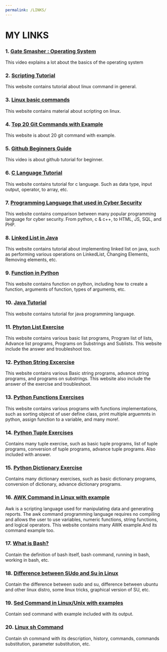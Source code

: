 ```yaml
---
permalink: /LINKS/
---
```


# MY LINKS

### 1. [Gate Smasher : Operating System](https://www.youtube.com/watch?v=bkSWJJZNgf8&list=PLxCzCOWd7aiGz9donHRrE9I3Mwn6XdP8p "Open Link")
This video explains a lot about the basics of the operating system

### 2. [Scripting Tutorial](https://linuxcommand.org/lc3_wss0010.php "Open Link")
This website contains tutorial about linux command in general.

### 3. [Linux basic commands](https://www.hostinger.com/tutorials/linux-commands "Open Link")
This website contains material about scripting on linux.

### 4. [Top 20 Git Commands with Example](https://www.edureka.co/blog/git-commands-with-example/ "Open Link")
This website is about 20 git command with example.

### 5. [Github Beginners Guide](https://www.youtube.com/watch?v=iv8rSLsi1xo "Open Video")
This video is about github tutorial for beginner.

### 6. [C Language Tutorial](https://www.programiz.com/c-programming "Open Link")
This website contains tutorial for c language. Such as data type, input output, operator, to array, etc.

### 7. [Programming Language that used in Cyber Security](https://www.codecademy.com/resources/blog/what-programming-languages-are-used-in-cybersecurity/ "Open Link")
This website contains comparison between many popular programming language for cyber security. From python, c & c++, to HTML, JS, SQL, and PHP.

### 8. [Linked List in Java](https://www.geeksforgeeks.org/linked-list-in-java "Open Link")
This website contains tutorial about implementing linked list on java, such as performing various operations on LinkedList, Changing Elements, Removing elements, etc.

### 9. [Function in Python](https://www.geeksforgeeks.org/python-functions/ "Open Link")
This website contains function on python, including how to create a function, arguments of function, types of arguments, etc.

### 10. [Java Tutorial](https://www.geeksforgeeks.org/java-tutorial/ "Open Link")
This website contains tutorial for java programming language. 

### 11. [Phyton List Exercise](https://www.geeksforgeeks.org/python-list-exercise/ "Open Link")
This website contains various basic list programs, Program list of lists, Advance list programs, Programs on Substrings and Sublists. This website include the answer and troubleshoot too.

### 12. [Python String Excercise](https://www.geeksforgeeks.org/python-string-exercise/ "Open Links")
This website contains various Basic string programs, advance string programs, and programs on substrings. This website also include the answer of the exercise and troubleshoot.

### 13. [Python Functions Exercises](https://www.geeksforgeeks.org/tag/python-function-programs/ "Open Links")
This website contains various programs with functions implementations, such as sorting objecst of user define class, print multiple arguemnts in python, assign function to a variable, and many more!. 

### 14. [Python Tuple Exercises](https://www.geeksforgeeks.org/python-tuple-exercise/ "Open Link")
 Contains many tuple exercise, such as basic tuple programs, list of tuple programs, conversion of tuple programs, advance tuple programs. Also included with answer.
 
### 15. [Python Dictionary Exercise](https://www.geeksforgeeks.org/python-dictionary-exercise/ "Open Link")
Contains many dictionary exercises, such as basic dictionary programs, conversion of dictionary, advance dictionary programs.

### 16. [AWK Command in Linux with example](https://www.geeksforgeeks.org/awk-command-unixlinux-examples/ "Open Link")
Awk is a scripting language used for manipulating data and generating reports. The awk command programming language requires no compiling and allows the user to use variables, numeric functions, string functions, and logical operators. This website contains many AWK example.And its command example too.

### 17. [What is Bash?](https://opensource.com/resources/what-bash "Open Link")
Contain the definition of bash itself, bash command, running in bash, working in bash, etc.

### 18. [Difference between SUdo and Su in Linux](https://www.howtogeek.com/111479/htg-explains-whats-the-difference-between-sudo-su/ "Open Link")
Contain the difference between sudo and su, difference between ubuntu and other linux distro, some linux tricks, graphical version of SU, etc.

### 19. [Sed Command in Linux/Unix with examples](https://www.geeksforgeeks.org/sed-command-in-linux-unix-with-examples/ "Open Link")
Contain sed command with example included with its output.

### 20. [Linux sh Command](https://www.computerhope.com/unix/ush.htm "Open Link")
Contain sh command with its description, history, commands, commands substitution, parameter substitution, etc. 
